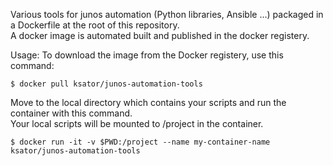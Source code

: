 Various tools for junos automation (Python libraries, Ansible ...) packaged in a Dockerfile at the root of this repository.  
A docker image is automated built and published in the docker registery.  

Usage: 
To download the image from the Docker registery, use this command:

```
$ docker pull ksator/junos-automation-tools
```

Move to the local directory which contains your scripts and run the container with this command.  
Your local scripts will be mounted to /project in the container.
```
$ docker run -it -v $PWD:/project --name my-container-name ksator/junos-automation-tools
```





